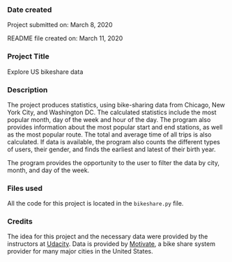 ### Date created
Project submitted on: March 8, 2020

README file created on: March 11, 2020

### Project Title
Explore US bikeshare data

### Description
The project produces statistics, using bike-sharing data from Chicago, New York
City, and Washington DC.  The calculated statistics include the most popular
month, day of the week and hour of the day.  The program also provides
information about the most popular start and end stations, as well as the most
popular route. The total and average time of all trips is also calculated.
If data is available, the program also counts the different types of users,
their gender, and finds the earliest and latest of their birth year.

The program provides the opportunity to the user to filter the data by city,
month, and day of the week.

### Files used
All the code for this project is located in the `bikeshare.py` file.

### Credits
The idea for this project and the necessary data were provided by the
instructors at [Udacity](https://www.udacity.com).  Data is provided by
[Motivate](https://www.motivateco.com/), a bike share system provider for many
major cities in the United States.
